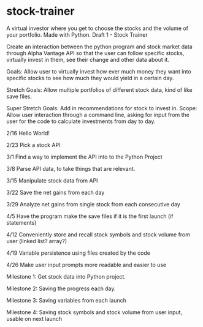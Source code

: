 # stock-trainer
A virtual investor where you get to choose the stocks and the volume of your portfolio. Made with Python.
Draft 1 - Stock Trainer

Create an interaction between the python program and stock market data through Alpha Vantage API so that the user can follow specific stocks, virtually invest in them, see their change and other data about it. 

Goals: Allow user to virtually invest how ever much money they want into specific stocks to see how much they would yield in a certain day. 

Stretch Goals: Allow multiple portfolios of different stock data, kind of like save files. 

Super Stretch Goals: Add in recommendations for stock to invest in. 
Scope: Allow user interaction through a command line, asking for input from the user for the code to calculate investments from day to day. 


2/16 Hello World!

2/23 Pick a stock API

3/1 Find a way to implement the API into to the Python Project

3/8 Parse API data, to take things that are relevant. 

3/15 Manipulate stock data from API 

3/22 Save the net gains from each day 

3/29 Analyze net gains from single stock from each consecutive day 

4/5 Have the program make the save files if it is the first launch (if statements)

4/12 Conveniently store and recall stock symbols and stock volume from user (linked list? array?)

4/19 Variable persistence using files created by the code

4/26 Make user input prompts more readable and easier to use 


Milestone 1: Get stock data into Python project. 

Milestone 2: Saving the progress each day.

Milestone 3: Saving variables from each launch

Milestone 4: Saving stock symbols and stock volume from user input, usable on next launch
